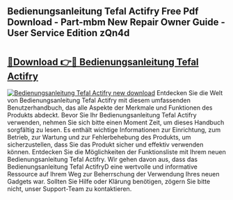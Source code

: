 ## Bedienungsanleitung Tefal Actifry Free Pdf Download - Part-mbm New Repair Owner Guide - User Service Edition zQn4d

# <h2><a href="http://df5utz.blite.top/?on=Bedienungsanleitung+Tefal+Actifry">🔗Download 👉🔴 Bedienungsanleitung Tefal Actifry</a></h2>

[![Bedienungsanleitung Tefal Actifry new download](https://i.imgur.com/lujVjoI.png)](http://df5utz.blite.top/?on=Bedienungsanleitung+Tefal+Actifry)
Entdecken Sie die Welt von Bedienungsanleitung Tefal Actifry mit diesem umfassenden Benutzerhandbuch, das alle Aspekte der Merkmale und Funktionen des Produkts abdeckt. Bevor Sie Ihr Bedienungsanleitung Tefal Actifry verwenden, nehmen Sie sich bitte einen Moment Zeit, um dieses Handbuch sorgfältig zu lesen. Es enthält wichtige Informationen zur Einrichtung, zum Betrieb, zur Wartung und zur Fehlerbehebung des Produkts, um sicherzustellen, dass Sie das Produkt sicher und effektiv verwenden können. Entdecken Sie die Möglichkeiten der Funktionsliste mit Ihrem neuen Bedienungsanleitung Tefal Actifry. Wir gehen davon aus, dass das Bedienungsanleitung Tefal ActifryD eine wertvolle und informative Ressource auf Ihrem Weg zur Beherrschung der Verwendung Ihres neuen Gadgets war. Sollten Sie Hilfe oder Klärung benötigen, zögern Sie bitte nicht, unser Support-Team zu kontaktieren.
